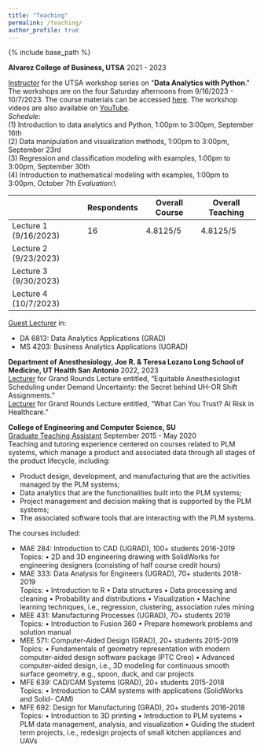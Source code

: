 ```yaml
---
title: "Teaching"
permalink: /teaching/
author_profile: true
---
```



{% include base_path %}





**Alvarez College of Business, UTSA** 2021 - 2023




<ins>Instructor</ins> for the UTSA workshop series on "**Data Analytics with Python**." 
The workshops are on the four Saturday afternoons from 9/16/2023 - 10/7/2023.
The course materials can be accessed <a href="https://drive.google.com/drive/folders/12eP55Jn_vKMDF2kcyEPCrGAgc0rREKXn">here</a>.
The workshop videos are also available on 
<a href="https://youtube.com/playlist?list=PLwULGI0TbkccvUbA7zRMJlSER76X5O6aE&si=vfJw56FfLjB5Io_U">YouTube</a>.\
*Schedule*:\
(1) Introduction to data analytics and Python, 1:00pm to 3:00pm, September 16th\
(2) Data manipulation and visualization methods, 1:00pm to 3:00pm, September 23rd\
(3) Regression and classification modeling with examples, 1:00pm to 3:00pm, September 30th\
(4) Introduction to mathematical modeling with examples, 1:00pm to 3:00pm, October 7th
*Evaluation*:\

|                       | Respondents | Overall Course | Overall Teaching |
|-----------------------|-------------|----------------|------------------|
| Lecture 1 (9/16/2023) | 16          | 4.8125/5       | 4.8125/5         |
| Lecture 2 (9/23/2023) |             |                |                  |
| Lecture 3 (9/30/2023) |             |                |                  |
| Lecture 4 (10/7/2023) |             |                |                  |

<ins>Guest Lecturer</ins> in:
- DA 6813: Data Analytics Applications (GRAD)
- MS 4203: Business Analytics Applications (UGRAD)

**Department of Anesthesiology, Joe R. & Teresa Lozano Long School of Medicine, UT Health San Antonio** 2022, 2023\
<ins>Lecturer</ins> for Grand Rounds Lecture entitled, “Equitable Anesthesiologist 
Scheduling under Demand Uncertainty: the Secret behind UH-OR Shift Assignments.”\
<ins>Lecturer</ins> for Grand Rounds Lecture entitled, “What Can You Trust? AI Risk in Healthcare.”

**College of Engineering and Computer Science, SU**\
<ins>Graduate Teaching Assistant</ins> September 2015 - May 2020\
Teaching and tutoring experience centered on courses related to PLM systems, which
manage a product and associated data through all stages of the product lifecycle,
including:
- Product design, development, and manufacturing that are the activities managed
by the PLM systems;
- Data analytics that are the functionalities built into the PLM systems;
- Project management and decision making that is supported by the PLM systems;
- The associated software tools that are interacting with the PLM systems.

The courses included:
- MAE 284: Introduction to CAD (UGRAD), 100+ students 2016-2019\
Topics: • 2D and 3D engineering drawing with SolidWorks for engineering designers
(consisting of half course credit hours)
- MAE 333: Data Analysis for Engineers (UGRAD), 70+ students 2018-2019\
Topics: • Introduction to R • Data structures • Data processing and cleaning • Probability
and distributions • Visualization • Machine learning techniques, i.e., regression,
clustering, association rules mining
- MEE 431: Manufacturing Processes (UGRAD), 70+ students 2019\
Topics: • Introduction to Fusion 360 • Prepare homework problems and solution manual
- MEE 571: Computer-Aided Design (GRAD), 20+ students 2015-2019\
Topics: • Fundamentals of geometry representation with modern computer-aided design
software package (PTC Creo) • Advanced computer-aided design, i.e., 3D modeling
for continuous smooth surface geometry, e.g., spoon, duck, and car projects
- MFE 639: CAD/CAM Systems (GRAD), 20+ students 2015-2018\
Topics: • Introduction to CAM systems with applications (SolidWorks and Solid-
CAM)
- MFE 692: Design for Manufacturing (GRAD), 20+ students 2016-2018\
Topics: • Introduction to 3D printing • Introduction to PLM systems • PLM data
management, analysis, and visualization • Guiding the student term projects, i.e.,
redesign projects of small kitchen appliances and UAVs